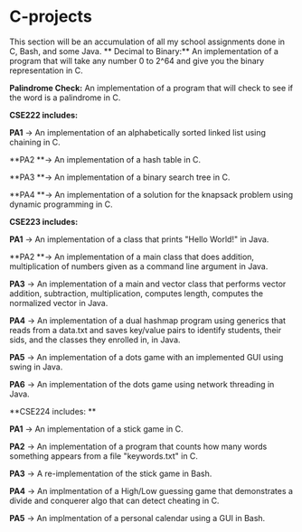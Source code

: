 # C-projects
This section will be an accumulation of all my school assignments done in C, Bash, and some Java.
**
Decimal to Binary:**
An implementation of a program that will take any number 0 to 2^64 and give you the binary representation in C.

**Palindrome Check:**
An implementation of a program that will check to see if the word is a palindrome in C.

**CSE222 includes:**

**PA1** -> An implementation of an alphabetically sorted linked list using chaining in C.

**PA2 **-> An implementation of a hash table in C.

**PA3 **-> An implementation of a binary search tree in C.

**PA4 **-> An implementation of a solution for the knapsack problem using dynamic programming in C.


**CSE223 includes:**

**PA1** -> An implementation of a class that prints "Hello World!" in Java.

**PA2 **-> An implementation of a main class that does addition, multiplication of numbers given as a command line argument in Java.

**PA3** -> An implementation of a main and vector class that performs vector addition, subtraction, multiplication, computes length, computes the normalized vector in Java.

**PA4** -> An implementation of a dual hashmap program using generics that reads from a data.txt and saves key/value pairs to identify students, their sids, and the classes they enrolled in, in Java.

**PA5** -> An implementation of a dots game with an implemented GUI using swing in Java.

**PA6** -> An implementation of the dots game using network threading in Java.


**CSE224 includes: **

**PA1** -> An implementation of a stick game in C.

**PA2** -> An implementation of a program that counts how many words something appears from a file "keywords.txt" in C.

**PA3** -> A re-implementation of the stick game in Bash.

**PA4** -> An implmentation of a High/Low guessing game that demonstrates a divide and conquerer algo that can detect cheating in C.

**PA5** -> An implmentation of a personal calendar using a GUI in Bash.


